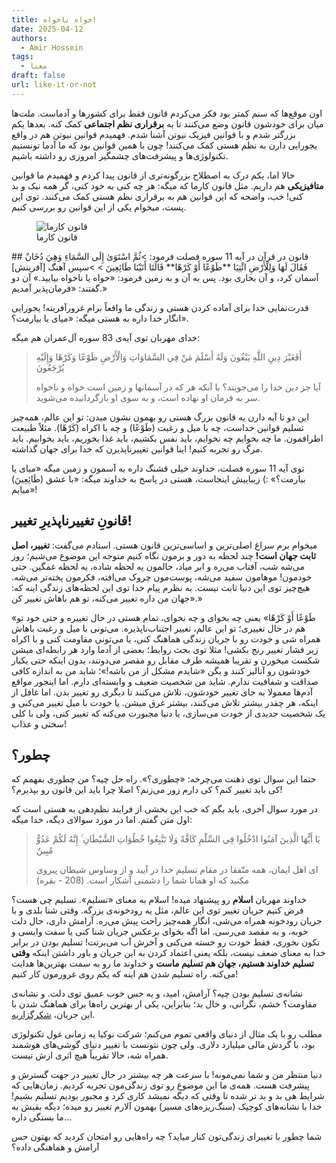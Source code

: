 ```yaml
---
title: خواه ناخواه!
date: 2025-04-12
authors:
  - Amir Hossein
tags:
  - معنا
draft: false
url: like-it-or-not
---
```

اون موقع‌ها که سنم کمتر بود فکر می‌کردم قانون فقط برای کشور‌ها و آدماست. ملت‌ها میان برای خودشون قانون وضع می‌کنند تا به **برقراری نظم اجتماعی** کمک کنه. بعدها یکم بزرگتر شدم و با قوانین فیزیک نیوتن آشنا شدم. فهمیدم قوانین نیوتن هم در واقع یجورایی دارن به نظم هستی کمک می‌کنند! چون با همین قوانین بود که ما آدما تونستیم تکنولوژی‌ها و پیشرفت‌های چشمگیر امروزی رو داشته باشیم. 

حالا اما، یکم درک به اصطلاح بزرگونه‌تری از قانون پیدا کردم و فهمیدم ما قوانین **متافیزیکی** هم داریم. مثل قانون کارما که میگه: هر چه کنی به خود کنی، گر همه نیک و بد کنی! خب، واضحه که این قوانین هم به برقراری نظم هستی کمک می‌کنند. توی این پست، میخوام یکی از این قوانین رو بررسی کنیم.

<figure>
  <img src="https://upload.wikimedia.org/wikipedia/commons/thumb/0/03/It_Shoots_Further_Than_He_Dreams.jpg/960px-It_Shoots_Further_Than_He_Dreams.jpg" alt="قانون کارما">
  <figcaption>قانون کارما</figcaption>
</figure>
## قانون در قرآن
در آیه 11 سوره فصلت فرمود:
>ثُمَّ اسْتَوَىٰ إِلَى السَّمَاءِ وَهِيَ دُخَانٌ فَقَالَ لَهَا وَلِلْأَرْضِ ائْتِيَا **طَوْعًا أَوْ كَرْهًا** قَالَتَا أَتَيْنَا طَائِعِينَ
>
>سپس آهنگ [آفرينش‌] آسمان كرد، و آن بخارى بود. پس به آن و به زمين فرمود: «خواه يا ناخواه بياييد.» آن دو گفتند: «فرمان‌پذير آمديم.»

قدرت‌نمایی خدا برای آماده کردن هستی و زندگی ما واقعاً برام غرورآفرینه! یجورایی انگار خدا داره به هستی میگه: «میای یا بیارمت؟». 

خدای مهربان توی آیه‌ی 83 سوره آل‌عمران هم میگه:
>أَفَغَيْرَ دِينِ اللَّهِ يَبْغُونَ وَلَهُ أَسْلَمَ مَنْ فِي السَّمَاوَاتِ وَالْأَرْضِ طَوْعًا وَكَرْهًا وَإِلَيْهِ يُرْجَعُونَ
>
>آيا جز دين خدا را مى‌جويند؟ با آنكه هر كه در آسمانها و زمين است خواه و ناخواه سر به فرمان او نهاده است، و به سوى او بازگردانيده مى‌شويد.

این دو تا آیه دارن یه قانون بزرگ هستی رو بهمون نشون میدن: تو این عالم، همه‌چیز تسلیم قوانین خداست، چه با میل و رغبت (طَوْعًا) و چه با اکراه (كَرْهًا). مثلاً طبیعت اطرافمون. ما چه بخوایم چه نخوایم، باید نفس بکشیم، باید غذا بخوریم، باید بخوابیم. باید مرگ رو تجربه کنیم! اینا قوانین تغییرناپذیرن که خدا برای جهان گذاشته.

توی آیه 11 سوره فصلت، خداوند خیلی قشنگ داره به آسمون و زمین میگه «میای یا بیارمت؟» :) زیباییش اینجاست، هستی در پاسخ به خداوند میگه: «با عشق (طَائِعِينَ) میایم»!
## قانونِ تغییرناپذیرِ تغییر!
میخوام برم سراغ اصلی‌ترین و اساسی‌ترین قانون هستی. استادم می‌گفت: **تغییر، اصل ثابت جهان است!**
چند لحظه به دور و برمون نگاه کنیم متوجه این موضوع می‌شیم؛ روز می‌شه شب، آفتاب می‌ره و ابر میاد، حالمون یه لحظه شاده، یه لحظه غمگین. حتی خودمون! موهامون سفید می‌شه، پوست‌مون چروک می‌افته، فکرمون پخته‌تر می‌شه. هیچ‌چیز توی این دنیا ثابت نیست. به نظرم پیام خدا توی این لحظه‌های زندگی اینه که: «جهان من داره تغییر می‌کنه، تو هم باهاش تغییر کن.»

«طَوْعًا أَوْ كَرْهًا» یعنی چه بخوای و چه نخوای، تمام هستی در حال تغییره و حتی خود تو هم در حال تغییری؛ تو این عالم، تغییر اجتناب‌ناپذیره. می‌تونی با میل و رغبت باهاش همراه شی و خودت رو با جریان زندگی هماهنگ کنی، یا می‌تونی مقاومت کنی و با اکراه زیر فشار تغییر رنج بکشی! مثلا توی بحث روابط؛ بعضی از آدما وارد هر رابطه‌ای میشن شکست میخورن و تقریبا همیشه طرف مقابل رو مقصر می‌دونند، بدون اینکه حتی یکبار خودشون رو آنالیز کنند و بگن «شایدم مشکل از من باشه!»؛ شاید من به اندازه کافی صداقت و شفافیت ندارم. شاید من شخصیت ضعیف و وابسته‌ای دارم. اما اینجور مواقع آدم‌ها معمولا به جای تغییر خودشون، تلاش می‌کنند تا دیگری رو تغییر بدن. اما غافل از اینکه، هر چقدر بیشتر تلاش می‌کنند، بیشتر غرق میشن. یا خودت با میل تغییر می‌کنی و یک شخصیت جدیدی از خودت می‌سازی، یا دنیا مجبورت می‌کنه که تغییر کنی، ولی با کلی سختی و عذاب! 
## چطور؟
حتما این سوال توی ذهنت می‌چرخه: «چطوری؟». راه‌ حل چیه؟ من چطوری بفهمم که کی باید تغییر کنم؟ کی دارم زور می‌زنم؟ اصلا چرا باید این قانون رو بپذیرم؟!

در مورد سوال آخری، باید بگم که خب این بخشی از فرایند نظم‌دهی به هستی است که اول متن گفتم. اما در مورد سوالای دیگه، خدا میگه:
> يَا أَيُّهَا الَّذِينَ آمَنُوا ادْخُلُوا فِي السِّلْمِ كَافَّةً وَلَا تَتَّبِعُوا خُطُوَاتِ الشَّيْطَانِ ۚ إِنَّهُ لَكُمْ عَدُوٌّ مُبِينٌ
> 
> ای اهل ایمان، همه متّفقا در مقام تسلیم خدا در آیید و از وساوس شیطان پیروی مکنید که او همانا شما را دشمنی آشکار است. (208 - بقره)

خداوند مهربان **اسلام** رو پیشنهاد میده! اسلام به معنای «تسلیم». تسلیم چی هست؟ فرض کنیم جریان تغییر توی این عالم، مثل یه رودخونه‌ی بزرگه. وقتی شنا بلدی و با جریان رودخونه همراه می‌شی، انگار همه‌چیز راحت پیش می‌ره. آرامش داری، حال دلت خوبه، و به مقصد می‌رسی. اما اگه بخوای برعکس جریان شنا کنی یا سفت وایسی و تکون نخوری، فقط خودت رو خسته می‌کنی و آخرش آب می‌برتت! تسلیم بودن در برابر خدا به معنای ضعف نیست، بلکه یعنی اعتماد کردن به این جریان و باور داشتن اینکه **وقتی تسلیم خداوند هستیم، جهان هم تسلیم ماست** و خداوند ما رو به سمت بهترین‌ها هدایت می‌کنه. راه تسلیم شدن هم اینه که یکم روی غرورمون کار کنیم! 

نشانه‌ی تسلیم بودن چیه؟ آرامش، امید، و یه حس خوب عمیق توی دلت. و نشانه‌ی مقاومت؟ خشم، نگرانی، و حال بد؛ بنابراین، یکی از بهترین راه‌ها برای هماهنگ شدن با این جریان، [شکرگزاریه](https://artsnet.ir/fa/thanks-god/).

مطلب رو با یک مثال از دنیای واقعی تموم می‌کنم؛ شرکت نوکیا یه زمانی غول تکنولوژی بود، با گردش مالی میلیارد دلاری. ولی چون نتونست با تغییر دنیای گوشی‌های هوشمند همراه شه، حالا تقریباً هیچ اثری ازش نیست. 

دنیا منتظر من و شما نمی‌مونه! با سرعت هر چه بیشتر در حال تغییر در جهت گسترش و پیشرفت هست. همه‌ی ما این موضوع رو توی زندگی‌مون تجربه کردیم. زمان‌هایی که شرایط هی بد و بد تر شده تا وقتی که دیگه نمیشد کاری کرد و مجبور بودیم تسلیم بشیم! خدا با نشانه‌های کوچیک (سنگ‌ریزه‌های مسیر) بهمون آلارم تغییر رو میده؛ دیگه بقیش به ما بستگی داره...

شما چطور با تغییرای زندگی‌تون کنار میاید؟ چه راه‌هایی رو امتحان کردید که بهتون حس آرامش و هماهنگی داده؟



